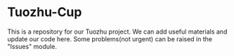 # Tuozhu-Cup

This is a repository for our Tuozhu project.
We can add useful materials and update our code here.
Some problems(not urgent) can be raised in the "Issues" module.
